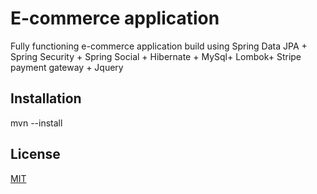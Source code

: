 # E-commerce application

Fully functioning e-commerce application build using Spring Data JPA + Spring Security + Spring Social + Hibernate + MySql+ Lombok+ Stripe payment gateway + Jquery

## Installation
mvn --install

## License
[MIT](https://choosealicense.com/licenses/mit/)
